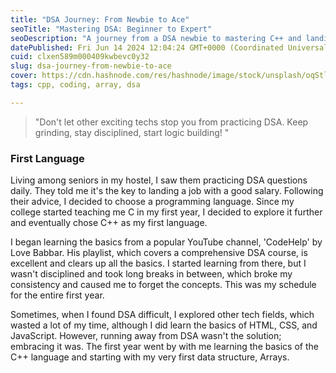 ```yaml
---
title: "DSA Journey: From Newbie to Ace"
seoTitle: "Mastering DSA: Beginner to Expert"
seoDescription: "A journey from a DSA newbie to mastering C++ and landing a dream job"
datePublished: Fri Jun 14 2024 12:04:24 GMT+0000 (Coordinated Universal Time)
cuid: clxen589m000409kwbevc0y32
slug: dsa-journey-from-newbie-to-ace
cover: https://cdn.hashnode.com/res/hashnode/image/stock/unsplash/oqStl2L5oxI/upload/878e6d1c945edf73adb99c0a29ef9970.jpeg
tags: cpp, coding, array, dsa

---
```


> "Don't let other exciting techs stop you from practicing DSA. Keep grinding, stay disciplined, start logic building! "

### First Language

Living among seniors in my hostel, I saw them practicing DSA questions daily. They told me it's the key to landing a job with a good salary. Following their advice, I decided to choose a programming language. Since my college started teaching me C in my first year, I decided to explore it further and eventually chose C++ as my first language.

I began learning the basics from a popular YouTube channel, 'CodeHelp' by Love Babbar. His playlist, which covers a comprehensive DSA course, is excellent and clears up all the basics. I started learning from there, but I wasn't disciplined and took long breaks in between, which broke my consistency and caused me to forget the concepts. This was my schedule for the entire first year.

Sometimes, when I found DSA difficult, I explored other tech fields, which wasted a lot of my time, although I did learn the basics of HTML, CSS, and JavaScript. However, running away from DSA wasn't the solution; embracing it was. The first year went by with me learning the basics of the C++ language and starting with my very first data structure, Arrays.